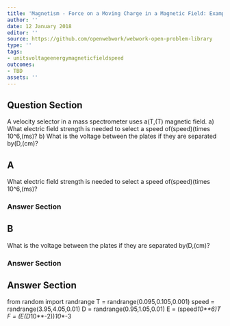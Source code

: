 ```yaml
---
title: 'Magnetism - Force on a Moving Charge in a Magnetic Field: Examples and Applications'
author: ''
date: 12 January 2018
editor: ''
source: https://github.com/openwebwork/webwork-open-problem-library
type: ''
tags:
- unitsvoltageenergymagneticfieldspeed
outcomes:
- TBD
assets: ''
---
```


## Question Section 

A velocity selector in a mass spectrometer uses a(T,(T) magnetic field.
a) What electric field strength is needed to select a speed of(speed)(times 10^6,(ms)?
b) What is the voltage between the plates if they are separated by(D,(cm)?

## A
What electric field strength is needed to select a speed of(speed)(times 10^6,(ms)?
### Answer Section
## B
What is the voltage between the plates if they are separated by(D,(cm)?
### Answer Section


## Answer Section

from random import randrange
T = randrange(0.095,0.105,0.001)
speed = randrange(3.95,4.05,0.01)
D = randrange(0.95,1.05,0.01)
E = (speed*10**6)*T
F = (E*(D*10**-2))*10**-3